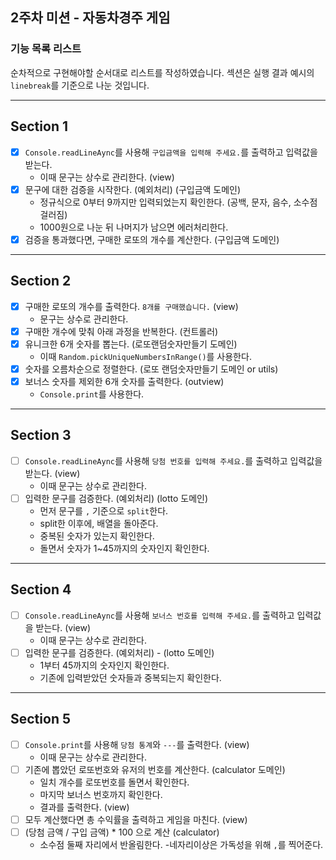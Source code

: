 ## 2주차 미션 - 자동차경주 게임

### 기능 목록 리스트

순차적으로 구현해야할 순서대로 리스트를 작성하였습니다. 섹션은 실행 결과 예시의 `linebreak`를 기준으로 나눈 것입니다.

---

## Section 1

- [x] `Console.readLineAync`를 사용해 `구입금액을 입력해 주세요.`를 출력하고 입력값을 받는다.
  - 이때 문구는 상수로 관리한다. (view)
- [x] 문구에 대한 검증을 시작한다. (예외처리) (구입금액 도메인)
  - 정규식으로 0부터 9까지만 입력되었는지 확인한다. (공백, 문자, 음수, 소수점 걸러짐)
  - 1000원으로 나눈 뒤 나머지가 남으면 에러처리한다.
- [x] 검증을 통과했다면, 구매한 로또의 개수를 계산한다. (구입금액 도메인)

---

## Section 2

- [x] 구매한 로또의 개수를 출력한다. `8개를 구매했습니다.` (view)
  - 문구는 상수로 관리한다.
- [x] 구매한 개수에 맞춰 아래 과정을 반복한다. (컨트롤러)
- [x] 유니크한 6개 숫자를 뽑는다. (로또랜덤숫자만들기 도메인)
  - 이때 `Random.pickUniqueNumbersInRange()`를 사용한다.
- [x] 숫자를 오름차순으로 정렬한다. (로또 랜덤숫자만들기 도메인 or utils)
- [x] 보너스 숫자를 제외한 6개 숫자를 출력한다. (outview)
  - `Console.print`를 사용한다.

---

## Section 3

- [ ] `Console.readLineAync`를 사용해 `당첨 번호를 입력해 주세요.`를 출력하고 입력값을 받는다. (view)
  - 이때 문구는 상수로 관리한다.
- [ ] 입력한 문구를 검증한다. (예외처리) (lotto 도메인)
  - 먼저 문구를 `,` 기준으로 `split`한다.
  - split한 이후에, 배열을 돌아준다.
  - 중복된 숫자가 있는지 확인한다.
  - 돌면서 숫자가 1~45까지의 숫자인지 확인한다.

---

## Section 4

- [ ] `Console.readLineAync`를 사용해 `보너스 번호를 입력해 주세요.`를 출력하고 입력값을 받는다. (view)
  - 이때 문구는 상수로 관리한다.
- [ ] 입력한 문구를 검증한다. (예외처리) - (lotto 도메인)
  - 1부터 45까지의 숫자인지 확인한다.
  - 기존에 입력받았던 숫자들과 중복되는지 확인한다.

---

## Section 5

- [ ] `Console.print`를 사용해 `당첨 통계`와 `---`를 출력한다. (view)
  - 이때 문구는 상수로 관리한다.
- [ ] 기존에 뽑았던 로또번호와 유저의 번호를 계산한다. (calculator 도메인)
  - 일치 개수를 로또번호를 돌면서 확인한다.
  - 마지막 보너스 번호까지 확인한다.
  - 결과를 출력한다. (view)
- [ ] 모두 계산했다면 총 수익률을 출력하고 게임을 마친다. (view)
- [ ] (당첨 금액 / 구입 금액) \* 100 으로 계산 (calculator)
  - 소수점 둘째 자리에서 반올림한다. -네자리이상은 가독성을 위해 `,`를 찍어준다.
